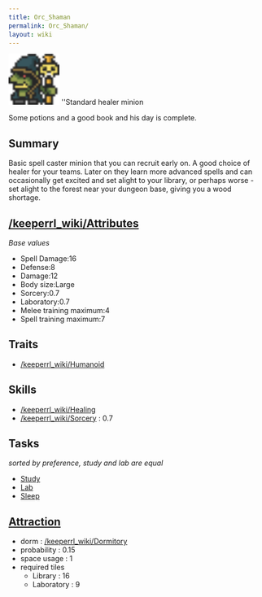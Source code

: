 ```yaml
---
title: Orc_Shaman
permalink: Orc_Shaman/
layout: wiki
---
```


<img src="orcshaman.png" title="fig:orcshaman.png" alt="orcshaman.png" width="100" />
''Standard healer minion

Some potions and a good book and his day is complete.

Summary
-------

Basic spell caster minion that you can recruit early on. A good choice
of healer for your teams. Later on they learn more advanced spells and
can occasionally get excited and set alight to your library, or perhaps
worse - set alight to the forest near your dungeon base, giving you a
wood shortage.

[/keeperrl_wiki/Attributes](/keeperrl_wiki/Attributes "wikilink")
-------------------------------------

*Base values*

-   Spell Damage:16
-   Defense:8
-   Damage:12
-   Body size:Large
-   Sorcery:0.7
-   Laboratory:0.7
-   Melee training maximum:4
-   Spell training maximum:7

Traits
------

-   [/keeperrl_wiki/Humanoid](/keeperrl_wiki/Humanoid "wikilink")

Skills
------

-   [/keeperrl_wiki/Healing](/keeperrl_wiki/Healing "wikilink")
-   [/keeperrl_wiki/Sorcery](/keeperrl_wiki/Sorcery "wikilink") : 0.7

Tasks
-----

*sorted by preference, study and lab are equal*

-   [Study](/keeperrl_wiki/Library "wikilink")
-   [Lab](/keeperrl_wiki/Laboratory "wikilink")
-   [Sleep](/keeperrl_wiki/Dormitory "wikilink")

[Attraction](/keeperrl_wiki/Immigration "wikilink")
-------------------------------------

-   dorm : [/keeperrl_wiki/Dormitory](/keeperrl_wiki/Dormitory "wikilink")
-   probability : 0.15
-   space usage : 1
-   required tiles
    -   Library : 16
    -   Laboratory : 9

